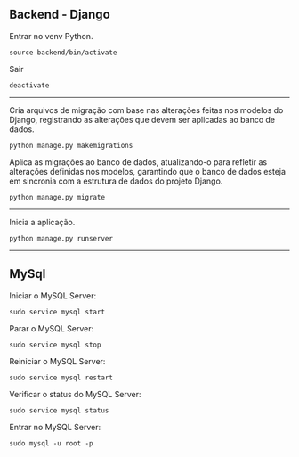 ## Backend - Django



Entrar no venv Python.
```shell
source backend/bin/activate
```
Sair
```shell
deactivate
```
----------

Cria arquivos de migração com base nas alterações feitas nos modelos do Django, registrando as alterações que devem ser aplicadas ao banco de dados.
```shell
python manage.py makemigrations
```

Aplica as migrações ao banco de dados, atualizando-o para refletir as alterações definidas nos modelos, garantindo que o banco de dados esteja em sincronia com a estrutura de dados do projeto Django.
```shell
python manage.py migrate
```
----------

Inicia a aplicação.
```shell
python manage.py runserver
```

----------

## MySql

Iniciar o MySQL Server:
```shell
sudo service mysql start
```

Parar o MySQL Server:
```shell
sudo service mysql stop
```

Reiniciar o MySQL Server:
```shell
sudo service mysql restart
```

Verificar o status do MySQL Server:
```shell
sudo service mysql status
```

Entrar no MySQL Server: 
```shell
sudo mysql -u root -p
```

